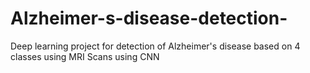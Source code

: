 # Alzheimer-s-disease-detection-
Deep learning project for detection of Alzheimer's disease based on 4 classes using MRI Scans using CNN
